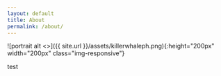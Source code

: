 ```yaml
---
layout: default
title: About
permalink: /about/
---
```


![portrait alt <>]({{ site.url }}/assets/killerwhaleph.png){:height="200px" width="200px" class="img-responsive"}

test
